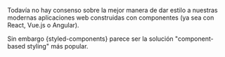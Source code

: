 Todavía no hay consenso sobre la mejor manera de dar estilo a nuestras modernas aplicaciones web construidas con componentes (ya sea con React, Vue.js o Angular).

Sin embargo {styled-components} parece ser la solución "component-based styling" más popular.